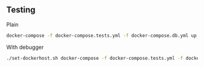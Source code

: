 ## Testing
Plain
```bash
docker-compose -f docker-compose.tests.yml -f docker-compose.db.yml up
```

With debugger
```bash
./set-dockerhost.sh docker-compose -f docker-compose.tests.yml -f docker-compose.db.yml up
```
